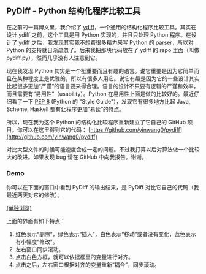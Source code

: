 　　 

## PyDiff - Python 结构化程序比较工具

在之前的一篇博文里，我介绍了 [ydiff](http://www.yinwang.org/blog-cn/2013/04/21/ydiff-%E7%BB%93%E6%9E%84%E5%8C%96%E7%9A%84%E7%A8%8B%E5%BA%8F%E6%AF%94%E8%BE%83/)，一个通用的结构化程序比较工具。其实在设计 ydiff 之前，这个工具是用 Python 实现的，并且只处理 Python 程序。在设计了 ydiff 之后，我发现其实我不想费很多精力来写 Python 的 parser，所以对 Python 的支持就日渐疏忽了。后来我把那块代码放在了 ydiff 的 repo 里面（叫做 pydiff.py），然而几乎没有人注意到它。 

现在我发现 Python 其实是一个挺重要而且有趣的语言。说它重要是因为它简单而且在某种程度上是优雅的，所以有很多人用它。说它有趣是因为它的一些设计其实比起很多更加“严谨”的语言要来得合理。语言的设计不只要有逻辑的严谨和效率，而且需要有“易用性”（usability）。Python 在易用性上面是做的比较好的。最近仔细看了一下 [PEP 8](http://www.python.org/dev/peps/pep-0008/) (Python 的 "Style Guide"），发现它有很多地方比起 Java, Scheme, Haskell 都有让程序更加“易读”的特点。 

所以，现在我为这个 Python 的结构化比较程序重新建立了它自己的 GitHub 项目。你可以在这里得到它的代码： [https://github.com/yinwang0/pydiff](http://github.com/yinwang0/pydiff)

对比大型文件的时候可能速度会成一定的问题。不过我打算以后对算法做一个比较大的改进。如果发现 bug 请在 GitHub 中向我报告。谢谢。 

### Demo

你可以在下面的窗口中看到 PyDiff 的输出结果，是 PyDiff 对比它自己的代码（我最近两天对它的修改）。 

  
[(单独浏览)](http://www.yinwang.org/resources/pydiff1-pydiff2.html)

上面的界面有如下特点： 

  1. 红色表示“删除”，绿色表示“插入”，白色表示“移动”或者没有变化，蓝色表示有小幅度“修改”。 
  2. 左右窗口同步滚动。 
  3. 点击白色方框，就可以依据框里的变量进行对齐。 
  4. 点击之后，左右窗口根据对齐的变量重新“耦合”，同步滚动。 
